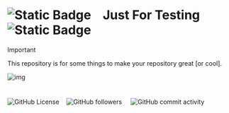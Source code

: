 
# ![Static Badge](https://img.shields.io/badge/Just_For_My_Testing-red?style=for-the-badge&logo=github)    Just For Testing    ![Static Badge](https://img.shields.io/badge/Just_For_My_Testing-blue?style=for-the-badge&logo=github)

> [!IMPORTANT]
>This repository is for some things to make your repository great [or cool].

![img](https://custom-icon-badges.demolab.com/badge/13Koalas-Programmer-red?logo=13koalas)

#   

![GitHub License](https://img.shields.io/github/license/coderOwk/Just-For-My-Testing?style=for-the-badge)    ![GitHub followers](https://img.shields.io/github/followers/coderOwk?style=for-the-badge&logo=github&logoColor=black&labelColor=white&color=black)
    ![GitHub commit activity](https://img.shields.io/github/commit-activity/t/coderOwk/Just-For-My-Testing?style=for-the-badge&logo=c&logoColor=green&labelColor=white&color=red)

